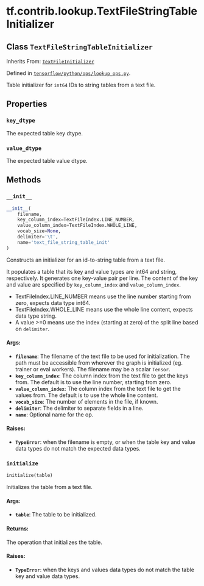 <div itemscope itemtype="http://developers.google.com/ReferenceObject">
<meta itemprop="name" content="tf.contrib.lookup.TextFileStringTableInitializer" />
<meta itemprop="property" content="key_dtype"/>
<meta itemprop="property" content="value_dtype"/>
<meta itemprop="property" content="__init__"/>
<meta itemprop="property" content="initialize"/>
</div>

# tf.contrib.lookup.TextFileStringTableInitializer

## Class `TextFileStringTableInitializer`

Inherits From: [`TextFileInitializer`](../../../tf/contrib/lookup/TextFileInitializer.md)



Defined in [`tensorflow/python/ops/lookup_ops.py`](https://www.tensorflow.org/code/tensorflow/python/ops/lookup_ops.py).

Table initializer for `int64` IDs to string tables from a text file.

## Properties

<h3 id="key_dtype"><code>key_dtype</code></h3>

The expected table key dtype.

<h3 id="value_dtype"><code>value_dtype</code></h3>

The expected table value dtype.



## Methods

<h3 id="__init__"><code>__init__</code></h3>

``` python
__init__(
    filename,
    key_column_index=TextFileIndex.LINE_NUMBER,
    value_column_index=TextFileIndex.WHOLE_LINE,
    vocab_size=None,
    delimiter='\t',
    name='text_file_string_table_init'
)
```

Constructs an initializer for an id-to-string table from a text file.

It populates a table that its key and value types are int64 and string,
respectively. It generates one key-value pair per line.
The content of the key and value are specified by `key_column_index`
and `value_column_index`.

- TextFileIndex.LINE_NUMBER means use the line number starting from zero,
  expects data type int64.
- TextFileIndex.WHOLE_LINE means use the whole line content, expects data
  type string.
- A value >=0 means use the index (starting at zero) of the split line based
  on `delimiter`.

#### Args:

* <b>`filename`</b>: The filename of the text file to be used for initialization.
    The path must be accessible from wherever the graph is initialized
    (eg. trainer or eval workers). The filename may be a scalar `Tensor`.
* <b>`key_column_index`</b>: The column index from the text file to get the keys
    from. The default is to use the line number, starting from zero.
* <b>`value_column_index`</b>: The column index from the text file to get the
    values from. The default is to use the whole line content.
* <b>`vocab_size`</b>: The number of elements in the file, if known.
* <b>`delimiter`</b>: The delimiter to separate fields in a line.
* <b>`name`</b>: Optional name for the op.


#### Raises:

* <b>`TypeError`</b>: when the filename is empty, or when the table key and value
  data types do not match the expected data types.

<h3 id="initialize"><code>initialize</code></h3>

``` python
initialize(table)
```

Initializes the table from a text file.

#### Args:

* <b>`table`</b>: The table to be initialized.


#### Returns:

The operation that initializes the table.


#### Raises:

* <b>`TypeError`</b>: when the keys and values data types do not match the table
  key and value data types.



